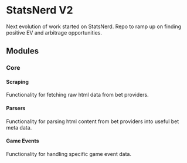 # StatsNerd V2

Next evolution of work started on StatsNerd. Repo to ramp up on finding positive EV and arbitrage opportunities.

## Modules

### Core

#### Scraping

Functionality for fetching raw html data from bet providers.

#### Parsers

Functionality for parsing html content from bet providers into useful bet meta data.

#### Game Events

Functionality for handling specific game event data.
